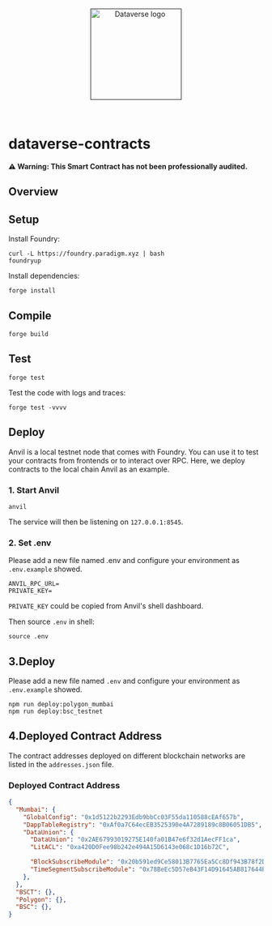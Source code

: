 <br/>
<p align="center">
<a href=" " target="_blank">
<img src="https://bafybeifozdhcbbfydy2rs6vbkbbtj3wc4vjlz5zg2cnqhb2g4rm2o5ldna.ipfs.w3s.link/dataverse.svg" width="180" alt="Dataverse logo">
</a >
</p >
<br/>

# dataverse-contracts

**⚠️ Warning: This Smart Contract has not been professionally audited.**

## Overview

## Setup

Install Foundry:

```
curl -L https://foundry.paradigm.xyz | bash
foundryup
```

Install dependencies:

```
forge install
```

## Compile

```
forge build
```

## Test

```
forge test
```

Test the code with logs and traces:

```
forge test -vvvv
```

## Deploy

Anvil is a local testnet node that comes with Foundry. You can use it to test your contracts from frontends or to interact over RPC. Here, we deploy contracts to the local chain Anvil as an example.

### 1. Start Anvil

```
anvil
```

The service will then be listening on `127.0.0.1:8545`.

### 2. Set .env

Please add a new file named .env and configure your environment as `.env.example` showed.

```
ANVIL_RPC_URL=
PRIVATE_KEY=
```

`PRIVATE_KEY` could be copied from Anvil's shell dashboard.

Then source `.env` in shell:

```
source .env
```

## 3.Deploy

Please add a new file named `.env` and configure your environment as `.env.example` showed.

```
npm run deploy:polygon_mumbai
npm run deploy:bsc_testnet
```

## 4.Deployed Contract Address

The contract addresses deployed on different blockchain networks are listed in the `addresses.json` file.

### Deployed Contract Address

```json
{
  "Mumbai": {
    "GlobalConfig": "0x1d5122b2293Edb9bbCc03F55da110588cEAf657b",
    "DappTableRegistry": "0xAf0a7C64ecEB3525390e4A7289189c8B06051DB5",
    "DataUnion": {
      "DataUnion": "0x2AE67993019275E140fa01B47e6f32d1AecFF1ca",
      "LitACL": "0xa420D0Fee98b242e494A15D6143e068c1D16b72C",

      "BlockSubscribeModule": "0x20b591ed9Ce58013B7765Ea5Cc8Df943B78f2DaC",
      "TimeSegmentSubscribeModule": "0x78BeEc5D57eB43F14D91645AB817644BeF7acCa3"
    },
  },
  "BSCT": {},
  "Polygon": {},
  "BSC": {},
}
```
